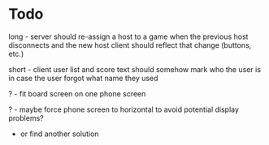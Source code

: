 # Todo

long - server should re-assign a host to a game when the previous host disconnects and the new host client should reflect that change (buttons, etc.)

short - client user list and score text should somehow mark who the user is in case the user forgot what name they used

? - fit board screen on one phone screen

? - maybe force phone screen to horizontal to avoid potential display problems?
  - or find another solution
